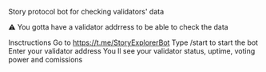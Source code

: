 Story protocol bot for checking validators' data

⚠️ You gotta have a validator addrress to be able to check the data

Insctructions
Go to https://t.me/StoryExplorerBot 
Type /start to start the bot
Enter your validator address 
You ll see your validator status, uptime, voting power and comissions
